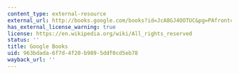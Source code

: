 ```yaml
---
content_type: external-resource
external_url: http://books.google.com/books?id=JcA8GJ4OOTUC&pg=PAfrontcover
has_external_license_warning: true
license: https://en.wikipedia.org/wiki/All_rights_reserved
status: ''
title: Google Books
uid: 963bdada-6f7d-4f20-b989-5ddf0cd5eb78
wayback_url: ''
---
```

